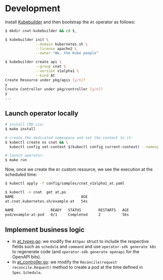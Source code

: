 # Development

Install [Kubebuilder](https://book.kubebuilder.io/quick_start.html) and then bootstrap the `At` operator as follows:

```bash
$ mkdir cnat-kubebuilder && cd $_

$ kubebuilder init \
              --domain kubernetes.sh \
              --license apache2 \
              --owner "We, the Kube people"

$ kubebuilder create api \
              --group cnat \
              --version v1alpha1 \
              --kind At
Create Resource under pkg/apis [y/n]?
y
Create Controller under pkg/controller [y/n]?
y
...
```

## Launch operator locally

```bash
# install CRD via:
$ make install

# create the dedicated namespace and set the context to it:
$ kubectl create ns cnat && \
  kubectl config set-context $(kubectl config current-context) --namespace=cnat

# launch operator:
$ make run
```

Now, once we create the `At` custom resource, we see the execution at the scheduled time:

```bash
$ kubectl apply -f config/samples/cnat_v1alpha1_at.yaml

$ kubectl -n cnat  get at,po
NAME                               AGE
at.cnat.kubernetes.sh/example-at   54s

NAME                 READY   STATUS        RESTARTS   AGE
pod/example-at-pod   0/1     Completed     2          56s
```

## Implement business logic

* In [at_types.go](cnat-operator/pkg/apis/cnat/v1alpha1/at_types.go): we modify the `AtSpec` struct to include the respective fields such as `schedule` and `command` and use `operator-sdk generate k8s` to regenerate code (and `operator-sdk generate openapi` for the OpenAPI bits).
* In [at_controller.go](cnat-operator/pkg/controller/at/at_controller.go): we modify the `Reconcile(request reconcile.Request)` method to create a pod at the time defined in `Spec.Schedule`.
